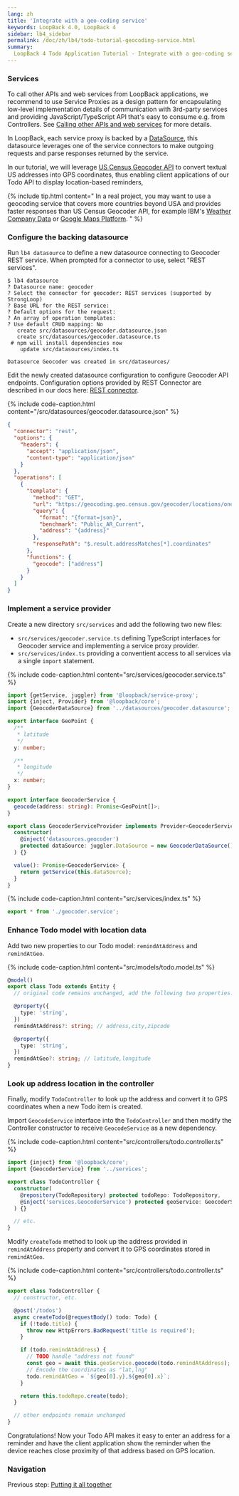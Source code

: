```yaml
---
lang: zh
title: 'Integrate with a geo-coding service'
keywords: LoopBack 4.0, LoopBack 4
sidebar: lb4_sidebar
permalink: /doc/zh/lb4/todo-tutorial-geocoding-service.html
summary:
  LoopBack 4 Todo Application Tutorial - Integrate with a geo-coding service
---
```


### Services

To call other APIs and web services from LoopBack applications, we recommend to
use Service Proxies as a design pattern for encapsulating low-level
implementation details of communication with 3rd-party services and providing
JavaScript/TypeScript API that's easy to consume e.g. from Controllers. See
[Calling other APIs and web services](./Calling-other-APIs-and-Web-Services.md)
for more details.

In LoopBack, each service proxy is backed by a
[DataSource](./todo-tutorial-datasource.md), this datasource leverages one of
the service connectors to make outgoing requests and parse responses returned by
the service.

In our tutorial, we will leverage
[US Census Geocoder API](https://geocoding.geo.census.gov/geocoder/) to convert
textual US addresses into GPS coordinates, thus enabling client applications of
our Todo API to display location-based reminders,

{% include tip.html content="
In a real project, you may want to use a geocoding service that covers more
countries beyond USA and provides faster responses than US Census Geocoder API,
for example IBM's [Weather Company Data](https://console.bluemix.net/catalog/services/weather-company-data)
or [Google Maps Platform](https://developers.google.com/maps/documentation/geocoding).
" %}

### Configure the backing datasource

Run `lb4 datasource` to define a new datasource connecting to Geocoder REST
service. When prompted for a connector to use, select "REST services".

```
$ lb4 datasource
? Datasource name: geocoder
? Select the connector for geocoder: REST services (supported by StrongLoop)
? Base URL for the REST service:
? Default options for the request:
? An array of operation templates:
? Use default CRUD mapping: No
   create src/datasources/geocoder.datasource.json
   create src/datasources/geocoder.datasource.ts
 # npm will install dependencies now
    update src/datasources/index.ts

Datasource Geocoder was created in src/datasources/
```

Edit the newly created datasource configuration to configure Geocoder API
endpoints. Configuration options provided by REST Connector are described in our
docs here: [REST connector](/doc/en/lb3/REST-connector.html).

{% include code-caption.html content="/src/datasources/geocoder.datasource.json" %}

```json
{
  "connector": "rest",
  "options": {
    "headers": {
      "accept": "application/json",
      "content-type": "application/json"
    }
  },
  "operations": [
    {
      "template": {
        "method": "GET",
        "url": "https://geocoding.geo.census.gov/geocoder/locations/onelineaddress",
        "query": {
          "format": "{format=json}",
          "benchmark": "Public_AR_Current",
          "address": "{address}"
        },
        "responsePath": "$.result.addressMatches[*].coordinates"
      },
      "functions": {
        "geocode": ["address"]
      }
    }
  ]
}
```

### Implement a service provider

Create a new directory `src/services` and add the following two new files:

- `src/services/geocoder.service.ts` defining TypeScript interfaces for Geocoder
  service and implementing a service proxy provider.
- `src/services/index.ts` providing a conventient access to all services via a
  single `import` statement.

{% include code-caption.html content="src/services/geocoder.service.ts" %}

```ts
import {getService, juggler} from '@loopback/service-proxy';
import {inject, Provider} from '@loopback/core';
import {GeocoderDataSource} from '../datasources/geocoder.datasource';

export interface GeoPoint {
  /**
   * latitude
   */
  y: number;

  /**
   * longitude
   */
  x: number;
}

export interface GeocoderService {
  geocode(address: string): Promise<GeoPoint[]>;
}

export class GeocoderServiceProvider implements Provider<GeocoderService> {
  constructor(
    @inject('datasources.geocoder')
    protected dataSource: juggler.DataSource = new GeocoderDataSource(),
  ) {}

  value(): Promise<GeocoderService> {
    return getService(this.dataSource);
  }
}
```

{% include code-caption.html content="src/services/index.ts" %}

```ts
export * from './geocoder.service';
```

### Enhance Todo model with location data

Add two new properties to our Todo model: `remindAtAddress` and `remindAtGeo`.

{% include code-caption.html content="src/models/todo.model.ts" %}

```ts
@model()
export class Todo extends Entity {
  // original code remains unchanged, add the following two properties:

  @property({
    type: 'string',
  })
  remindAtAddress?: string; // address,city,zipcode

  @property({
    type: 'string',
  })
  remindAtGeo?: string; // latitude,longitude
}
```

### Look up address location in the controller

Finally, modify `TodoController` to look up the address and convert it to GPS
coordinates when a new Todo item is created.

Import `GeocodeService` interface into the `TodoController` and then modify the
Controller constructor to receive `GeocodeService` as a new dependency.

{% include code-caption.html content="src/controllers/todo.controller.ts" %}

```ts
import {inject} from '@loopback/core';
import {GeocoderService} from '../services';

export class TodoController {
  constructor(
    @repository(TodoRepository) protected todoRepo: TodoRepository,
    @inject('services.GeocoderService') protected geoService: GeocoderService,
  ) {}

  // etc.
}
```

Modify `createTodo` method to look up the address provided in `remindAtAddress`
property and convert it to GPS coordinates stored in `remindAtGeo`.

{% include code-caption.html content="src/controllers/todo.controller.ts" %}

```ts
export class TodoController {
  // constructor, etc.

  @post('/todos')
  async createTodo(@requestBody() todo: Todo) {
    if (!todo.title) {
      throw new HttpErrors.BadRequest('title is required');
    }

    if (todo.remindAtAddress) {
      // TODO handle "address not found"
      const geo = await this.geoService.geocode(todo.remindAtAddress);
      // Encode the coordinates as "lat,lng"
      todo.remindAtGeo = `${geo[0].y},${geo[0].x}`;
    }

    return this.todoRepo.create(todo);
  }

  // other endpoints remain unchanged
}
```

Congratulations! Now your Todo API makes it easy to enter an address for a
reminder and have the client application show the reminder when the device
reaches close proximity of that address based on GPS location.

### Navigation

Previous step: [Putting it all together](todo-tutorial-putting-it-together.md)
